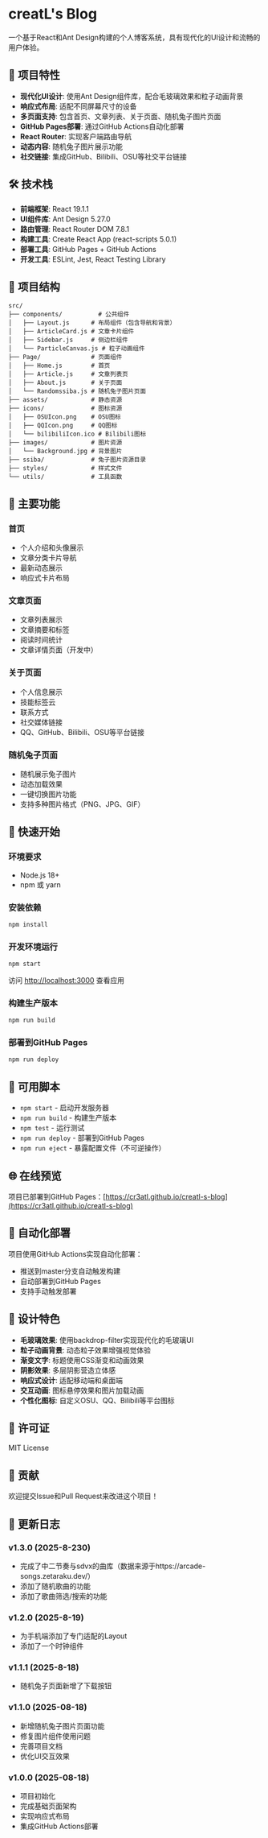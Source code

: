 # creatL's Blog

一个基于React和Ant Design构建的个人博客系统，具有现代化的UI设计和流畅的用户体验。

## 🚀 项目特性

- **现代化UI设计**: 使用Ant Design组件库，配合毛玻璃效果和粒子动画背景
- **响应式布局**: 适配不同屏幕尺寸的设备
- **多页面支持**: 包含首页、文章列表、关于页面、随机兔子图片页面
- **GitHub Pages部署**: 通过GitHub Actions自动化部署
- **React Router**: 实现客户端路由导航
- **动态内容**: 随机兔子图片展示功能
- **社交链接**: 集成GitHub、Bilibili、OSU等社交平台链接

## 🛠️ 技术栈

- **前端框架**: React 19.1.1
- **UI组件库**: Ant Design 5.27.0
- **路由管理**: React Router DOM 7.8.1
- **构建工具**: Create React App (react-scripts 5.0.1)
- **部署工具**: GitHub Pages + GitHub Actions
- **开发工具**: ESLint, Jest, React Testing Library

## 📁 项目结构

```
src/
├── components/          # 公共组件
│   ├── Layout.js      # 布局组件（包含导航和背景）
│   ├── ArticleCard.js # 文章卡片组件
│   ├── Sidebar.js     # 侧边栏组件
│   └── ParticleCanvas.js # 粒子动画组件
├── Page/              # 页面组件
│   ├── Home.js        # 首页
│   ├── Article.js     # 文章列表页
│   ├── About.js       # 关于页面
│   └── Randomssiba.js # 随机兔子图片页面
├── assets/            # 静态资源
├── icons/             # 图标资源
│   ├── OSUIcon.png    # OSU图标
│   ├── QQIcon.png     # QQ图标
│   └── bilibiliIcon.ico # Bilibili图标
├── images/            # 图片资源
│   └── Background.jpg # 背景图片
├── ssiba/             # 兔子图片资源目录
├── styles/            # 样式文件
└── utils/             # 工具函数
```

## 🎯 主要功能

### 首页
- 个人介绍和头像展示
- 文章分类卡片导航
- 最新动态展示
- 响应式卡片布局

### 文章页面
- 文章列表展示
- 文章摘要和标签
- 阅读时间统计
- 文章详情页面（开发中）

### 关于页面
- 个人信息展示
- 技能标签云
- 联系方式
- 社交媒体链接
- QQ、GitHub、Bilibili、OSU等平台链接

### 随机兔子页面
- 随机展示兔子图片
- 动态加载效果
- 一键切换图片功能
- 支持多种图片格式（PNG、JPG、GIF）

## 🚀 快速开始

### 环境要求
- Node.js 18+ 
- npm 或 yarn

### 安装依赖
```bash
npm install
```

### 开发环境运行
```bash
npm start
```
访问 [http://localhost:3000](http://localhost:3000) 查看应用

### 构建生产版本
```bash
npm run build
```

### 部署到GitHub Pages
```bash
npm run deploy
```

## 📝 可用脚本

- `npm start` - 启动开发服务器
- `npm run build` - 构建生产版本
- `npm test` - 运行测试
- `npm run deploy` - 部署到GitHub Pages
- `npm run eject` - 暴露配置文件（不可逆操作）

## 🌐 在线预览

项目已部署到GitHub Pages：[https://cr3atl.github.io/creatl-s-blog](https://cr3atl.github.io/creatl-s-blog)

## 🔄 自动化部署

项目使用GitHub Actions实现自动化部署：
- 推送到master分支自动触发构建
- 自动部署到GitHub Pages
- 支持手动触发部署

## 🎨 设计特色

- **毛玻璃效果**: 使用backdrop-filter实现现代化的毛玻璃UI
- **粒子动画背景**: 动态粒子效果增强视觉体验
- **渐变文字**: 标题使用CSS渐变和动画效果
- **阴影效果**: 多层阴影营造立体感
- **响应式设计**: 适配移动端和桌面端
- **交互动画**: 图标悬停效果和图片加载动画
- **个性化图标**: 自定义OSU、QQ、Bilibili等平台图标

## 📄 许可证

MIT License

## 🤝 贡献

欢迎提交Issue和Pull Request来改进这个项目！

## 📝 更新日志

### v1.3.0 (2025-8-230)

- 完成了中二节奏与sdvx的曲库（数据来源于https://arcade-songs.zetaraku.dev/）
- 添加了随机歌曲的功能
- 添加了歌曲筛选/搜索的功能


### v1.2.0 (2025-8-19)
- 为手机端添加了专门适配的Layout
- 添加了一个时钟组件


### v1.1.1 (2025-8-18)
 - 随机兔子页面新增了下载按钮

### v1.1.0 (2025-08-18)
- 新增随机兔子图片页面功能
- 修复图片组件使用问题
- 完善项目文档
- 优化UI交互效果

### v1.0.0 (2025-08-18)
- 项目初始化
- 完成基础页面架构
- 实现响应式布局
- 集成GitHub Actions部署

